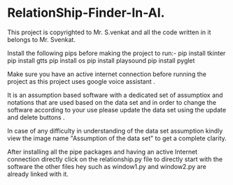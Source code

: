 # RelationShip-Finder-In-AI.
This project is copyrighted to Mr. S.venkat and all the code written in it belongs to Mr. Svenkat.

Install the following pips before making the project to run:-
pip install tkinter
pip install gtts
pip install os
pip install playsound
pip install pyglet

Make sure you have an active internet connection before running the project as this project uses google voice assistant .

It is an assumption based software with a dedicated set of assumptiox and notations  that are used based on the data set and  in order to change
the software according to your use please update the data set using the update and delete buttons .

In case of any difficulty in understanding of the data set assumption kindly view the image name "Assumption of the data set" to get a complete clarity.


After installing all the pipe packages and having an active Internet connection directly click on the relationship.py  file to directly start with the software 
the other files hey such as window1.py and window2.py are already linked with it.

